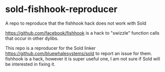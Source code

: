 # sold-fishhook-reproducer
A repo to reproduce that the fishhook hack does not work with Sold


https://github.com/facebook/fishhook is a hack to "swizzle" function calls that occur in other dylibs. 

This repo is a reproducer for the Sold linker https://github.com/bluewhalesystems/sold to report an issue for them. fishhook is a hack, however it is super useful one, I am not sure if Sold will be interested in fixing it. 
